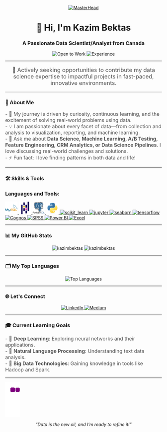 <p align="center">
  <a href="https://github.com/kazimbektas">
    <img src="https://editor.analyticsvidhya.com/uploads/71710meme-2.jpeg" alt="MasterHead"/>
  </a>
</p>

<h1 align="center">👋 Hi, I'm Kazim Bektas</h1>
<h3 align="center">A Passionate Data Scientist/Analyst from Canada</h3>

<p align="center">
    <img src="https://img.shields.io/badge/Status-Open%20to%20Work-brightgreen" alt="Open to Work" />
    <img src="https://img.shields.io/badge/Experience-Data%20Science%20and%20Analytics-blue" alt="Experience" />
</p>

---

<p align="center" style="font-size: 18px; color: #555;">
    🚀 Actively seeking opportunities to contribute my data science expertise to impactful projects in fast-paced, innovative environments.
</p>

---

### 💼 About Me
<p align="left" style="font-size: 16px; color: #555;">
- 🌱 My journey is driven by curiosity, continuous learning, and the excitement of solving real-world problems using data.<br>
- 💡 I am passionate about every facet of data—from collection and analysis to visualization, reporting, and machine learning.<br>
- 🎯 Ask me about <strong>Data Science, Machine Learning, A/B Testing, Feature Engineering, CRM Analytics, or Data Science Pipelines</strong>. I love discussing real-world challenges and solutions.<br>
- ⚡ Fun fact: I love finding patterns in both data and life!
</p>

---

### 🛠 Skills & Tools
<h3 align="left">Languages and Tools:</h3>
<p align="left">
  <a href="https://www.mysql.com/" target="_blank" rel="noreferrer">
    <img src="https://raw.githubusercontent.com/devicons/devicon/master/icons/mysql/mysql-original-wordmark.svg" alt="mysql" width="40" height="40"/>
  </a>
  <a href="https://pandas.pydata.org/" target="_blank" rel="noreferrer">
    <img src="https://raw.githubusercontent.com/devicons/devicon/2ae2a900d2f041da66e950e4d48052658d850630/icons/pandas/pandas-original.svg" alt="pandas" width="40" height="40"/>
  </a>
  <a href="https://www.postgresql.org" target="_blank" rel="noreferrer">
    <img src="https://raw.githubusercontent.com/devicons/devicon/master/icons/postgresql/postgresql-original-wordmark.svg" alt="postgresql" width="40" height="40"/>
  </a>
  <a href="https://www.python.org" target="_blank" rel="noreferrer">
    <img src="https://raw.githubusercontent.com/devicons/devicon/master/icons/python/python-original.svg" alt="python" width="40" height="40"/>
  </a>
  <a href="https://scikit-learn.org/" target="_blank" rel="noreferrer">
    <img src="https://upload.wikimedia.org/wikipedia/commons/0/05/Scikit_learn_logo_small.svg" alt="scikit_learn" width="40" height="40"/>
  </a>
  </a>
  <a href="https://jupyter.org/" target="_blank" rel="noreferrer"> 
    <img src="https://tse4.mm.bing.net/th?id=OIP.9s5zkiCnpIWl_krakzzpCwHaEK&pid=Api&P=0&h=220" alt="jupyter" width="80" height="40"/> 
  </a>
  <a href="https://seaborn.pydata.org/" target="_blank" rel="noreferrer">
    <img src="https://seaborn.pydata.org/_images/logo-mark-lightbg.svg" alt="seaborn" width="40" height="40"/>
  </a>
  <a href="https://www.tensorflow.org" target="_blank" rel="noreferrer">
    <img src="https://www.vectorlogo.zone/logos/tensorflow/tensorflow-icon.svg" alt="tensorflow" width="40" height="40"/>
  </a>
  <a href="https://www.ibm.com/analytics/cognos-analytics" target="_blank" rel="noreferrer">
    <img src="https://senturus.com/wp-content/uploads/2016/05/IBM-Cognos-analytics-logo-540X280.jpg" alt="Cognos" width="90" height="40"/>
  </a>
  <a href="https://www.ibm.com/products/spss-statistics" target="_blank" rel="noreferrer">
    <img src="https://mike.miracomosehace.com/uploads/images/content/logo-ibm-spss_16929.jpg" alt="SPSS" width="60" height="40"/>
  </a>
  <a href="https://powerbi.microsoft.com/" target="_blank" rel="noreferrer">
    <img src="https://logohistory.net/wp-content/uploads/2023/05/Power-BI-Symbol-2048x1152.png" alt="Power BI" width="90" height="60"/>
  </a>
  <a href="https://www.microsoft.com/en-us/microsoft-365/excel" target="_blank" rel="noreferrer">
    <img src="https://img.icons8.com/?size=48&id=117561&format=png" alt="Excel" width="40" height="40"/>
  </a>
</p>


---

### 📊 My GitHub Stats
<p align="center">
  <img src="https://github-readme-stats.vercel.app/api?username=kazimbektas&show_icons=true&locale=en&theme=radical" alt="kazimbektas" width="400"/>
  <img src="https://github-readme-streak-stats.herokuapp.com/?user=kazimbektas&theme=radical" alt="kazimbektas" width="400"/>
</p>

---

### 🗂️ My Top Languages
<p align="center">
  <img src="https://github-readme-stats.vercel.app/api/top-langs?username=kazimbektas&show_icons=true&locale=en&layout=compact&theme=radical" alt="Top Languages" />
</p>

---

### 🌐 Let's Connect
<p align="center">
  <a href="https://www.linkedin.com/in/kazim-bektas-356567155/" target="blank">
    <img align="center" src="https://raw.githubusercontent.com/rahuldkjain/github-profile-readme-generator/master/src/images/icons/Social/linked-in-alt.svg" alt="LinkedIn" height="40" width="40" />
  </a>
  <a href="https://medium.com/@bektaskazimca" target="blank">
    <img align="center" src="https://cdn.jsdelivr.net/npm/simple-icons@v3/icons/medium.svg" alt="Medium" height="40" width="40" />
  </a>
</p>



---

### 🎓 Current Learning Goals
<p align="left" style="font-size: 16px; color: #555;">
- 📘 <strong>Deep Learning</strong>: Exploring neural networks and their applications.<br>
- 📘 <strong>Natural Language Processing</strong>: Understanding text data analysis.<br>
- 📘 <strong>Big Data Technologies</strong>: Gaining knowledge in tools like Hadoop and Spark.
</p>


---
![snake gif](https://github.com/kazimbektas/kazimbektas/blob/output/github-contribution-grid-snake.gif)

<p align="center">
  <i>“Data is the new oil, and I’m ready to refine it!”</i>
</p>


